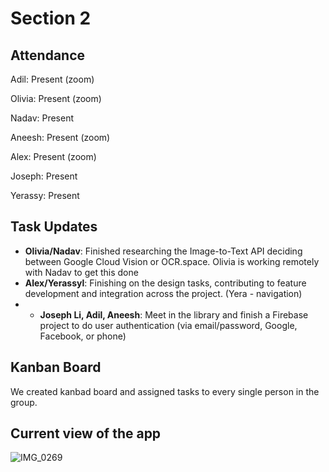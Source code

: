 # Section 2


## Attendance
Adil: Present (zoom)

Olivia: Present (zoom)

Nadav: Present

Aneesh: Present (zoom)

Alex: Present (zoom)

Joseph: Present

Yerassy: Present

## Task Updates


- **Olivia/Nadav**: Finished researching the Image-to-Text API deciding between Google Cloud Vision or OCR.space. Olivia is working remotely with Nadav to get this done
- **Alex/Yerassyl**: Finishing on the design tasks, contributing to feature development and integration across the project. (Yera - navigation)
- - **Joseph Li, Adil, Aneesh**: Meet in the library and finish a Firebase project to do user authentication (via email/password, Google, Facebook, or phone)

## Kanban Board
We created kanbad board and assigned tasks to every single person in the group. 


## Current view of the app
![IMG_0269](https://github.com/user-attachments/assets/af8f7178-2fd2-4c0c-b146-8ff6299fd721)
